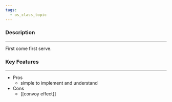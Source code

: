 ```yaml
---
tags:
  - os_class_topic
---
```

### Description
---
First come first serve.

### Key Features
---
- Pros
	- simple to implement and understand
- Cons
	- [[convoy effect]]